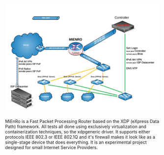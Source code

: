 <p align="center">
  <img src="docs/images/Mienro.main.png" width="1000" title="Schema">
</p>

MiEnRo is a Fast Packet Processing Router based on the XDP (eXpress Data Path) framework.
All tests all done using exclusively virtualization and containerization techniques, so the xdpgeneric driver.
It supports either protocols IEEE 802.3 or IEEE 802.1Q and it's firewall makes it look like as a single-stage device that does everything.
It is an experimental project designed for small Internet Service Providers.

